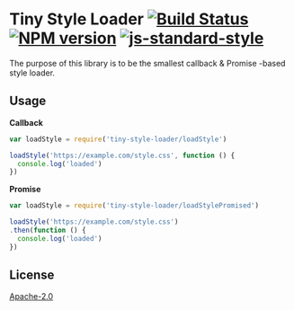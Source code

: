 # Tiny Style Loader [![Build Status](https://img.shields.io/travis/behance/tiny-style-loader.svg)](http://travis-ci.org/behance/tiny-style-loader) [![NPM version](https://img.shields.io/npm/v/tiny-style-loader.svg)](https://www.npmjs.com/package/tiny-style-loader) [![js-standard-style](https://img.shields.io/badge/code%20style-standard-brightgreen.svg)](http://standardjs.com/)

The purpose of this library is to be the smallest callback & Promise -based style loader.

## Usage

**Callback**

```js
var loadStyle = require('tiny-style-loader/loadStyle')

loadStyle('https://example.com/style.css', function () {
  console.log('loaded')
})
```

**Promise**

```js
var loadStyle = require('tiny-style-loader/loadStylePromised')

loadStyle('https://example.com/style.css')
.then(function () {
  console.log('loaded')
})
```

## License

[Apache-2.0](/LICENSE)
